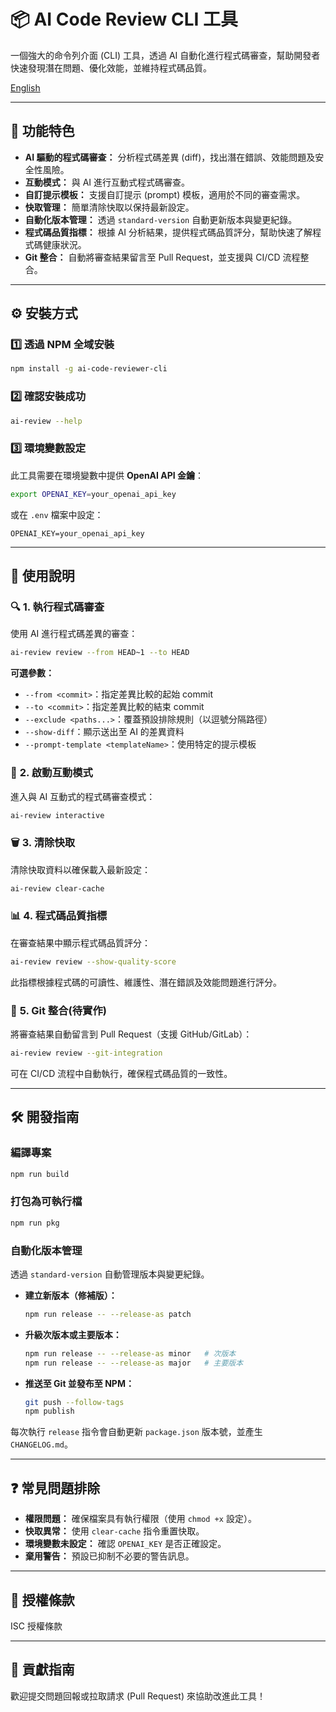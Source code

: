 # 📦 AI Code Review CLI 工具

一個強大的命令列介面 (CLI) 工具，透過 AI 自動化進行程式碼審查，幫助開發者快速發現潛在問題、優化效能，並維持程式碼品質。

[English](https://github.com/ChenHom/ai-code-reviewer-cli/blob/master/README.md)

---

## 🚀 **功能特色**

- **AI 驅動的程式碼審查：** 分析程式碼差異 (diff)，找出潛在錯誤、效能問題及安全性風險。
- **互動模式：** 與 AI 進行互動式程式碼審查。
- **自訂提示模板：** 支援自訂提示 (prompt) 模板，適用於不同的審查需求。
- **快取管理：** 簡單清除快取以保持最新設定。
- **自動化版本管理：** 透過 `standard-version` 自動更新版本與變更紀錄。
- **程式碼品質指標：** 根據 AI 分析結果，提供程式碼品質評分，幫助快速了解程式碼健康狀況。
- **Git 整合：** 自動將審查結果留言至 Pull Request，並支援與 CI/CD 流程整合。

---

## ⚙️ **安裝方式**

### 1️⃣ **透過 NPM 全域安裝**

```bash
npm install -g ai-code-reviewer-cli
```

### 2️⃣ **確認安裝成功**

```bash
ai-review --help
```

### 3️⃣ **環境變數設定**

此工具需要在環境變數中提供 **OpenAI API 金鑰**：

```bash
export OPENAI_KEY=your_openai_api_key
```

或在 `.env` 檔案中設定：

```env
OPENAI_KEY=your_openai_api_key
```

---

## 📖 **使用說明**

### 🔍 **1. 執行程式碼審查**

使用 AI 進行程式碼差異的審查：

```bash
ai-review review --from HEAD~1 --to HEAD
```

**可選參數：**

- `--from <commit>`：指定差異比較的起始 commit
- `--to <commit>`：指定差異比較的結束 commit
- `--exclude <paths...>`：覆蓋預設排除規則（以逗號分隔路徑）
- `--show-diff`：顯示送出至 AI 的差異資料
- `--prompt-template <templateName>`：使用特定的提示模板

### 🤖 **2. 啟動互動模式**

進入與 AI 互動式的程式碼審查模式：

```bash
ai-review interactive
```

### 🗑️ **3. 清除快取**

清除快取資料以確保載入最新設定：

```bash
ai-review clear-cache
```

### 📊 **4. 程式碼品質指標**

在審查結果中顯示程式碼品質評分：

```bash
ai-review review --show-quality-score
```

此指標根據程式碼的可讀性、維護性、潛在錯誤及效能問題進行評分。

### 🔗 **5. Git 整合(待實作)**

將審查結果自動留言到 Pull Request（支援 GitHub/GitLab）：

```bash
ai-review review --git-integration
```

可在 CI/CD 流程中自動執行，確保程式碼品質的一致性。

---

## 🛠️ **開發指南**

### 編譯專案

```bash
npm run build
```

### 打包為可執行檔

```bash
npm run pkg
```

### 自動化版本管理

透過 `standard-version` 自動管理版本與變更紀錄。

- **建立新版本（修補版）：**

  ```bash
  npm run release -- --release-as patch
  ```

- **升級次版本或主要版本：**

  ```bash
  npm run release -- --release-as minor   # 次版本
  npm run release -- --release-as major   # 主要版本
  ```

- **推送至 Git 並發布至 NPM：**

  ```bash
  git push --follow-tags
  npm publish
  ```

每次執行 `release` 指令會自動更新 `package.json` 版本號，並產生 `CHANGELOG.md`。

---

## ❓ **常見問題排除**

- **權限問題：** 確保檔案具有執行權限（使用 `chmod +x` 設定）。
- **快取異常：** 使用 `clear-cache` 指令重置快取。
- **環境變數未設定：** 確認 `OPENAI_KEY` 是否正確設定。
- **棄用警告：** 預設已抑制不必要的警告訊息。

---

## 📄 **授權條款**

ISC 授權條款

---

## 🙌 **貢獻指南**

歡迎提交問題回報或拉取請求 (Pull Request) 來協助改進此工具！
